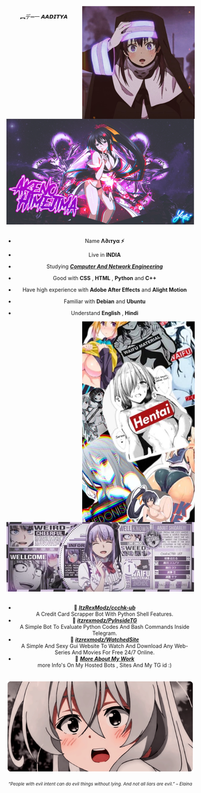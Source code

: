 <div>
<img src="./img/uwp1245026.jpeg" width="300" align="right" />
<br/>
<center>︻デ═一 𝘼𝘼𝘿𝙄𝙏𝙔𝘼<center/>
<img src="./img/_23_akeno-himejima-desktop-wallpaper_24022855.jpg" width="500" />
<br/>
<br/>


- Name **Λ∂ιтуα ⚡**

- Live in **INDIA**

- Studying [***Computer And Network Engineering***](https://t.me/Was_Aditya)

- Good with **CSS** , **HTML** , **Python** and **C++**

- Have high experience with **Adobe After Effects** and **Alight Motion**
  
- Familiar with **Debian** and **Ubuntu**

- Understand **English** , **Hindi**
<img src="./img/images (28).jpeg" width="300" align="right" />
<br/>
ㅤ
ㅤ
ㅤ
ㅤ
<img src="./img/f528d497274c571f83c2e3c2248bfebc.jpg" width="500" />
<br/>
<br/>
  
- 📗 [***ItzRexModz/ccchk-ub***](https://github.com/itzrexmodz/ccchk-ub) <br/>
  A Credit Card Scrapper Bot With Python Shell Features. 
- 📘 [***itzrexmodz/PyInsideTG***](https://github.com/itzrexmodz/PyInsideTG) <br/>
  A Simple Bot To Evaluate Python Codes And Bash Commands Inside Telegram.
- 📙 [***itzrexmodz/WatchedSite***](https://revyz.onrender.com/) <br/>
  A Simple And Sexy Gui Website To Watch And Download Any Web-Series And Movies For Free 24/7 Online. 
- 📒 [***More About My Work***](https://telegram.dog/s/Was_Aditya?before=3) <br/>
  more Info's On My Hosted Bots , Sites And My TG id :)

<br/>
<img src="./img/banner-elainaa.png" width="500" /><br/>
  
<sub> *“People with evil intent can do evil things without lying. And not all liars are evil.” – Elaina* </sub>
<!--
<img src="https://metrics.lecoq.io/Eilaluth?template=classic&base.header=0&base.activity=0&base.community=0&base.repositories=0&base.metadata=0&repositories=1&repositories=100&repositories.batch=100&repositories.forks=false&repositories.affiliations=owner&repositories.featured=Eilaluth%2FAyano%2CEilaluth%2FKyoko%2CEilaluth%2FKanna%2CEilaluth%2FHotaru%2CEilaluth%2FMocha&config.timezone=Asia%2FJakart"  />
-->
</div>
